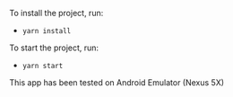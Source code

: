 To install the project, run:

  - `yarn install`

To start the project, run:

  - `yarn start`

This app has been tested on Android Emulator (Nexus 5X)
